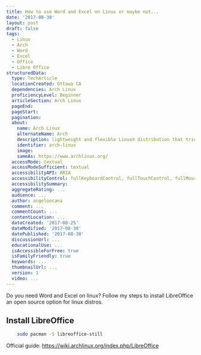 ```yaml
---
title: How to use Word and Excel on Linux or maybe not...
date: '2017-08-30'
layout: post
draft: false
tags:
  - Linux
  - Arch
  - Word
  - Excel
  - Office
  - Libre Office
structuredData:
  type: TechArticle
  locationCreated: Ottawa CA
  dependencies: Arch Linux
  proficiencyLevel: Beginner
  articleSection: Arch Linux
  pageEnd:
  pageStart:
  pagination:
  about:
    name: Arch Linux
    alternateName: Arch
    description: lightweight and flexible Linux® distribution that tries to Keep It Simple.
    identifier: arch-linux
    image:
    sameAs: https://www.archlinux.org/
  accessMode: textual
  accessModeSufficient: textual
  accessibilityAPI: ARIA
  accessibilityControl: fullKeyboardControl, fullTouchControl, fullMouseControl
  accessibilitySummary:
  aggregateRating: ...
  audience: ...
  author: angeloocana
  comment: ...
  commentCount: ...
  contentLocation: ...
  dateCreated: '2017-08-25'
  dateModified: '2017-08-30'
  datePublished: '2017-08-30'
  discussionUrl: ...
  educationalUse: ...
  isAccessibleForFree: true
  isFamilyFriendly: true
  keywords: ...  
  thumbnailUrl: ...
  version: 1
  video: ...
---
```


Do you need Word and Excel on linux?
Follow my steps to install LibreOffice an open source option for linux distros.


## Install LibreOffice

```bash
    sudo pacman -S libreoffice-still
```

Official guide: https://wiki.archlinux.org/index.php/LibreOffice
